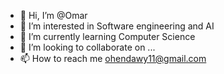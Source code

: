 - 👋 Hi, I’m @Omar
- 👀 I’m interested in Software engineering and AI
- 🌱 I’m currently learning Computer Science
- 💞️ I’m looking to collaborate on ...
- 📫 How to reach me ohendawy11@gmail.com

<!---
Omar-H1/Omar-H1 is a ✨ special ✨ repository because its `README.md` (this file) appears on your GitHub profile.
You can click the Preview link to take a look at your changes.
--->
